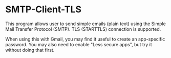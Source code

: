 # SMTP-Client-TLS

This program allows user to send simple emails (plain text) using the Simple Mail Transfer Protocol (SMTP).
TLS (STARTTLS) connection is supported.

When using this with Gmail, you may find it useful to create an app-specific password. You may also need to enable "Less secure apps", but try it without doing that first.

